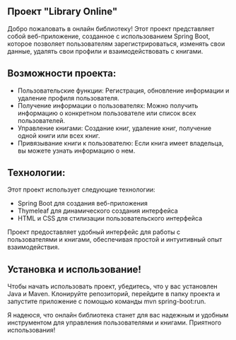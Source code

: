 Проект "Library Online"
--------------------------
Добро пожаловать в онлайн библиотеку! Этот проект представляет собой веб-приложение, 
созданное с использованием Spring Boot, которое позволяет пользователям зарегистрироваться, 
изменять свои данные, удалять свои профили и взаимодействовать с книгами.

Возможности проекта:
---------------------
- Пользовательские функции: Регистрация, обновление информации и удаление профиля пользователя.
- Получение информации о пользователях: Можно получить информацию о конкретном пользователе или список всех пользователей.
- Управление книгами: Создание книг, удаление книг, получение одной книги или всех книг.
- Привязывание книги к пользователю: Если книга имеет владельца, вы можете узнать информацию о нем.

Технологии:
---------------------------
Этот проект использует следующие технологии:

- Spring Boot для создания веб-приложения
- Thymeleaf для динамического создания интерфейса
- HTML и CSS для стилизации пользовательского интерфейса

Проект предоставляет удобный интерфейс для работы с пользователями и книгами, обеспечивая простой и интуитивный опыт взаимодействия.

Установка и использование!
-------------------------------
Чтобы начать использовать проект, убедитесь, что у вас установлен Java и Maven. 
Клонируйте репозиторий, перейдите в папку проекта и запустите приложение с помощью команды mvn spring-boot:run.

Я надеюся, что онлайн библиотека станет для вас надежным и удобным инструментом для управления пользователями и книгами. 
Приятного использования!
